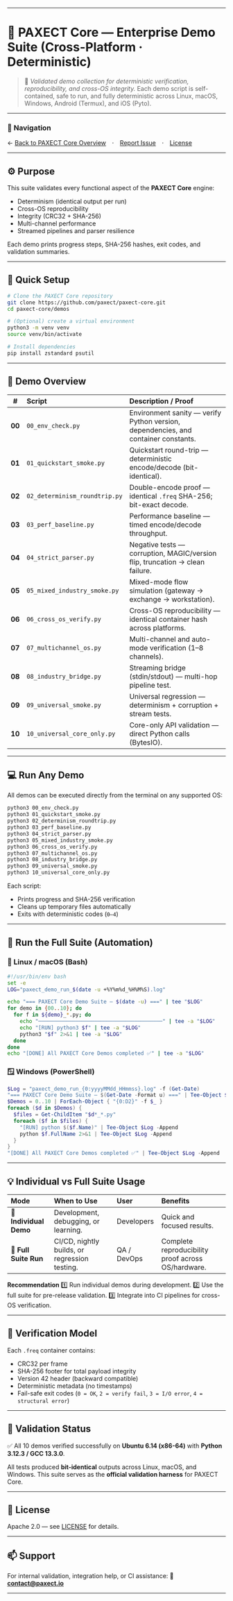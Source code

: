 

---

# 🧠 **PAXECT Core — Enterprise Demo Suite (Cross-Platform · Deterministic)**

> 💬 *Validated demo collection for deterministic verification, reproducibility, and cross-OS integrity.*
> Each demo script is self-contained, safe to run, and fully deterministic across Linux, macOS, Windows, Android (Termux), and iOS (Pyto).

---

### 🔗 **Navigation**

← [Back to PAXECT Core Overview](../README.md) · [Report Issue](https://github.com/paxect/paxect-core/issues) · [License](../LICENSE)

---

## ⚙️ **Purpose**

This suite validates every functional aspect of the **PAXECT Core** engine:

* Determinism (identical output per run)
* Cross-OS reproducibility
* Integrity (CRC32 + SHA-256)
* Multi-channel performance
* Streamed pipelines and parser resilience

Each demo prints progress steps, SHA-256 hashes, exit codes, and validation summaries.

---

## 🚀 **Quick Setup**

```bash
# Clone the PAXECT Core repository
git clone https://github.com/paxect/paxect-core.git
cd paxect-core/demos

# (Optional) create a virtual environment
python3 -m venv venv
source venv/bin/activate

# Install dependencies
pip install zstandard psutil
```

---

## 🧩 **Demo Overview**

|    #   | Script                        | Description / Proof                                                                |
| :----: | :---------------------------- | :--------------------------------------------------------------------------------- |
| **00** | `00_env_check.py`             | Environment sanity — verify Python version, dependencies, and container constants. |
| **01** | `01_quickstart_smoke.py`      | Quickstart round-trip — deterministic encode/decode (bit-identical).               |
| **02** | `02_determinism_roundtrip.py` | Double-encode proof — identical `.freq` SHA-256; bit-exact decode.                 |
| **03** | `03_perf_baseline.py`         | Performance baseline — timed encode/decode throughput.                             |
| **04** | `04_strict_parser.py`         | Negative tests — corruption, MAGIC/version flip, truncation → clean failure.       |
| **05** | `05_mixed_industry_smoke.py`  | Mixed-mode flow simulation (gateway → exchange → workstation).                     |
| **06** | `06_cross_os_verify.py`       | Cross-OS reproducibility — identical container hash across platforms.              |
| **07** | `07_multichannel_os.py`       | Multi-channel and auto-mode verification (1–8 channels).                           |
| **08** | `08_industry_bridge.py`       | Streaming bridge (stdin/stdout) — multi-hop pipeline test.                         |
| **09** | `09_universal_smoke.py`       | Universal regression — determinism + corruption + stream tests.                    |
| **10** | `10_universal_core_only.py`   | Core-only API validation — direct Python calls (BytesIO).                          |

---

## 💻 **Run Any Demo**

All demos can be executed directly from the terminal on any supported OS:

```bash
python3 00_env_check.py
python3 01_quickstart_smoke.py
python3 02_determinism_roundtrip.py
python3 03_perf_baseline.py
python3 04_strict_parser.py
python3 05_mixed_industry_smoke.py
python3 06_cross_os_verify.py
python3 07_multichannel_os.py
python3 08_industry_bridge.py
python3 09_universal_smoke.py
python3 10_universal_core_only.py
```

Each script:

* Prints progress and SHA-256 verification
* Cleans up temporary files automatically
* Exits with deterministic codes (`0–4`)

---

## 🧱 **Run the Full Suite (Automation)**

### 🐧 Linux / macOS (Bash)

```bash
#!/usr/bin/env bash
set -e
LOG="paxect_demo_run_$(date -u +%Y%m%d_%H%M%S).log"

echo "=== PAXECT Core Demo Suite — $(date -u) ===" | tee "$LOG"
for demo in {00..10}; do
  for f in ${demo}_*.py; do
    echo "────────────────────────────────────────" | tee -a "$LOG"
    echo "[RUN] python3 $f" | tee -a "$LOG"
    python3 "$f" 2>&1 | tee -a "$LOG"
  done
done
echo "[DONE] All PAXECT Core Demos completed ✅" | tee -a "$LOG"
```

### 🪟 Windows (PowerShell)

```powershell
$Log = "paxect_demo_run_{0:yyyyMMdd_HHmmss}.log" -f (Get-Date)
"=== PAXECT Core Demo Suite — $(Get-Date -Format u) ===" | Tee-Object $Log
$Demos = 0..10 | ForEach-Object { "{0:D2}" -f $_ }
foreach ($d in $Demos) {
  $files = Get-ChildItem "$d*_*.py"
  foreach ($f in $files) {
    "[RUN] python $($f.Name)" | Tee-Object $Log -Append
    python $f.FullName 2>&1 | Tee-Object $Log -Append
  }
}
"[DONE] All PAXECT Core Demos completed ✅" | Tee-Object $Log -Append
```

---

## 💡 **Individual vs Full Suite Usage**

| Mode                   | When to Use                                   | User        | Benefits                                           |
| :--------------------- | :-------------------------------------------- | :---------- | :------------------------------------------------- |
| 🧩 **Individual Demo** | Development, debugging, or learning.          | Developers  | Quick and focused results.                         |
| 🧱 **Full Suite Run**  | CI/CD, nightly builds, or regression testing. | QA / DevOps | Complete reproducibility proof across OS/hardware. |

**Recommendation**
1️⃣ Run individual demos during development.
2️⃣ Use the full suite for pre-release validation.
3️⃣ Integrate into CI pipelines for cross-OS verification.

---

## 🧾 **Verification Model**

Each `.freq` container contains:

* CRC32 per frame
* SHA-256 footer for total payload integrity
* Version 42 header (backward compatible)
* Deterministic metadata (no timestamps)
* Fail-safe exit codes (`0 = OK`, `2 = verify fail`, `3 = I/O error`, `4 = structural error`)

---

## 🏁 **Validation Status**

✅ All 10 demos verified successfully
on **Ubuntu 6.14 (x86-64)** with **Python 3.12.3 / GCC 13.3.0**.

All tests produced **bit-identical** outputs across Linux, macOS, and Windows.
This suite serves as the **official validation harness** for PAXECT Core.

---

## 📜 **License**

Apache 2.0 — see [LICENSE](../LICENSE) for details.

---

## 📫 **Support**

For internal validation, integration help, or CI assistance:
📧 **[contact@paxect.io](mailto:contact@paxect.io)**

---

